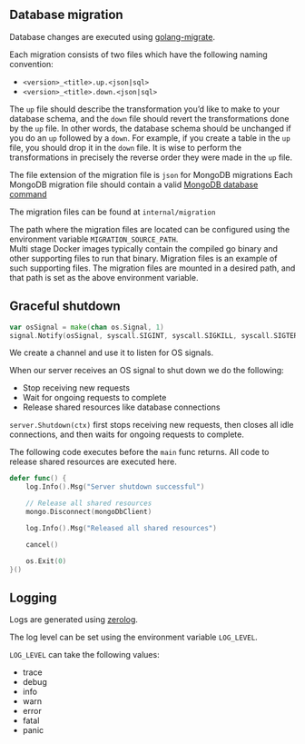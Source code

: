 ## Database migration

Database changes are executed using [golang-migrate](https://github.com/golang-migrate/migrate).

Each migration consists of two files which have the following naming convention:
- `<version>_<title>.up.<json|sql>`
- `<version>_<title>.down.<json|sql>`

The `up` file should describe the transformation you’d like to make to your database schema, and the `down` file should revert the transformations done by the `up` file. In other words, the database schema should be unchanged if you do an `up` followed by a `down`. For example, if you create a table in the `up` file, you should drop it in the `down` file. It is wise to perform the transformations in precisely the reverse order they were made in the `up` file.

The file extension of the migration file is `json` for MongoDB migrations
Each MongoDB migration file should contain a valid [MongoDB database command](https://docs.mongodb.com/manual/reference/command)

The migration files can be found at `internal/migration`

The path where the migration files are located can be configured using the environment variable `MIGRATION_SOURCE_PATH`.\
Multi stage Docker images typically contain the compiled go binary and other supporting files to run that binary. Migration files is an example of such supporting files. The migration files are mounted in a desired path, and that path is set as the above environment variable. 


## Graceful shutdown

```go
var osSignal = make(chan os.Signal, 1)
signal.Notify(osSignal, syscall.SIGINT, syscall.SIGKILL, syscall.SIGTERM)
```
We create a channel and use it to listen for OS signals.

When our server receives an OS signal to shut down we do the following:

- Stop receiving new requests
- Wait for ongoing requests to complete
- Release shared resources like database connections

`server.Shutdown(ctx)` first stops receiving new requests, then closes all idle connections, and then waits for ongoing requests to complete.

The following code executes before the `main` func returns. All code to release shared resources are executed here.
```go
defer func() {
	log.Info().Msg("Server shutdown successful")

	// Release all shared resources
	mongo.Disconnect(mongoDbClient)

	log.Info().Msg("Released all shared resources")

	cancel()

	os.Exit(0)
}()
```

## Logging

Logs are generated using [zerolog](https://github.com/rs/zerolog).

The log level can be set using the environment variable `LOG_LEVEL`.

`LOG_LEVEL` can take the following values:
- trace
- debug
- info
- warn
- error
- fatal
- panic                     
